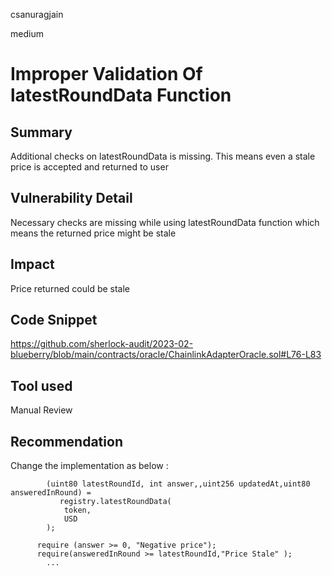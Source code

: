 csanuragjain

medium

# Improper Validation Of latestRoundData Function

## Summary
Additional checks on latestRoundData is missing. This means even a stale price is accepted and returned to user

## Vulnerability Detail
Necessary checks are missing while using latestRoundData function which means the returned price might be stale

## Impact
Price returned could be stale 

## Code Snippet
https://github.com/sherlock-audit/2023-02-blueberry/blob/main/contracts/oracle/ChainlinkAdapterOracle.sol#L76-L83

## Tool used
Manual Review

## Recommendation
Change the implementation as below :

```solidity
        (uint80 latestRoundId, int answer,,uint256 updatedAt,uint80 answeredInRound) =
           registry.latestRoundData(
            token,
            USD
        );

      require (answer >= 0, "Negative price");
      require(answeredInRound >= latestRoundId,"Price Stale" );
        ...
```